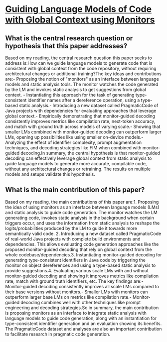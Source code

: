 # [Guiding Language Models of Code with Global Context using Monitors](https://arxiv.org/abs/2306.10763)

## What is the central research question or hypothesis that this paper addresses?

Based on my reading, the central research question this paper seeks to address is:How can we guide language models to generate code that is consistent with global context from the code repository, without requiring architectural changes or additional training?The key ideas and contributions are:- Proposing the notion of "monitors" as an interface between language models and static analysis tools. The monitor watches the code generated by the LM and invokes static analysis to get suggestions from global context. - Instantiating this approach for the task of generating type-consistent identifier names after a dereference operation, using a type-based static analysis.- Introducing a new dataset called PragmaticCode of Java projects with dependencies for evaluating approaches that leverage global context.- Empirically demonstrating that monitor-guided decoding consistently improves metrics like compilation rate, next-token accuracy, and match with ground truth across models of varying scale.- Showing that smaller LMs combined with monitor-guided decoding can outperform larger LMs, opening up possibilities like using smaller on-device models.- Analyzing the effect of identifier complexity, prompt augmentation techniques, and decoding strategies like FIM when combined with monitor-guided decoding.In summary, the central hypothesis is that monitor-guided decoding can effectively leverage global context from static analysis to guide language models to generate more accurate, compilable code, without any architectural changes or retraining. The results on multiple models and setups validate this hypothesis.


## What is the main contribution of this paper?

Based on my reading, the main contributions of this paper are:1. Proposing the idea of using monitors as an interface between language models (LMs) and static analysis to guide code generation. The monitor watches the LM generating code, invokes static analysis in the background when certain triggers occur, and uses the information from static analysis to reshape the logits/probabilities produced by the LM to guide it towards more semantically valid code. 2. Introducing a new dataset called PragmaticCode of real-world Java projects with complete build environments and dependencies. This allows evaluating code generation approaches like the proposed monitor-guided decoding that rely on global context from the whole codebase/dependencies.3. Instantiating monitor-guided decoding for generating type-consistent identifiers in Java code by triggering the monitor on object dereferences and using a type-based static analysis to provide suggestions.4. Evaluating various scale LMs with and without monitor-guided decoding and showing it improves metrics like compilation rate, match with ground truth identifiers, etc. The key findings are:- Monitor-guided decoding consistently improves all scale LMs compared to their base versions without monitors.- Smaller LMs with monitors can outperform larger base LMs on metrics like compilation rate.- Monitor-guided decoding combines well with other techniques like prompt engineering and decoding strategies.So in summary, the main contribution is proposing monitors as an interface to integrate static analysis with language models to guide code generation, along with an instantiation for type-consistent identifier generation and an evaluation showing its benefits. The PragmaticCode dataset and analyses are also an important contribution to facilitate research in pragmatic code generation.

